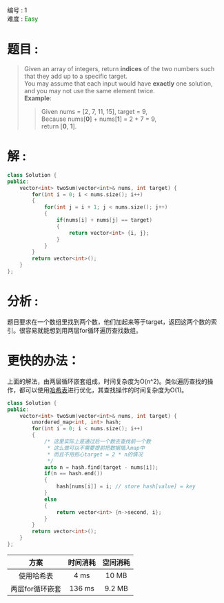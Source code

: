 编号 : 1    
难度 : <font color="green">Easy</font>

# 题目 :   

> Given an array of integers, return **indices** of the two numbers such that they add up to a specific target.    
> You may assume that each input would have **exactly** one solution, and you may not use the same element twice.    
> **Example**:  
>> Given nums = [2, 7, 11, 15], target = 9,  
>> Because nums[**0**] + nums[**1**] = 2 + 7 = 9,  
>> return [**0**, **1**].  


# 解 :   
```Cpp
class Solution {
public:
    vector<int> twoSum(vector<int>& nums, int target) {
        for(int i = 0; i < nums.size(); i++)
        {
            for(int j = i + 1; j < nums.size(); j++)
            {
                if(nums[i] + nums[j] == target)
                {
                    return vector<int> {i, j};
                }
            }
        }
        return vector<int>();
    }
};
```

# 分析 :   
题目要求在一个数组里找到两个数，他们加起来等于target，返回这两个数的索引。很容易就能想到用两层for循环遍历查找数组。

# 更快的办法：  
上面的解法，由两层循环嵌套组成，时间复杂度为O(n^2)。类似遍历查找的操作，都可以使用[哈希表](https://en.cppreference.com/w/cpp/container/unordered_map)进行优化，其查找操作的时间复杂度为O(1)。
```Cpp
class Solution {
public:
    vector<int> twoSum(vector<int>& nums, int target) {
        unordered_map<int, int> hash;
        for(int i = 0; i < nums.size(); i++)
        {
            /* 这里实际上是通过后一个数去查找前一个数
             * 这么做可以不需要提前把数据插入map中
             * 而且不用担心target = 2 * n的情况
             */
            auto n = hash.find(target - nums[i]); 
            if(n == hash.end())
            {
                hash[nums[i]] = i; // store hash[value] = key
            }
            else
            {
                return vector<int> {n->second, i};
            }
        }
        return vector<int>();
    }
};
```


|方案| 时间消耗 | 空间消耗 |
| :-: |:-: | :-:|
|使用哈希表| 4 ms|	10 MB|
|两层for循环嵌套|136 ms|9.2 MB|